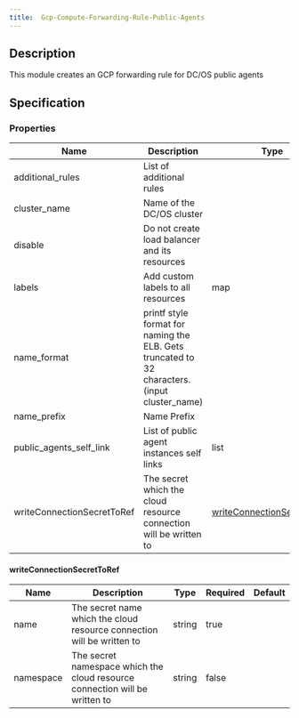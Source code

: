 ```yaml
---
title:  Gcp-Compute-Forwarding-Rule-Public-Agents
---
```


## Description

This module creates an GCP forwarding rule for DC/OS public agents

## Specification


### Properties

 Name | Description | Type | Required | Default 
 ------------ | ------------- | ------------- | ------------- | ------------- 
 additional_rules | List of additional rules |  | false |  
 cluster_name | Name of the DC/OS cluster |  | true |  
 disable | Do not create load balancer and its resources |  | false |  
 labels | Add custom labels to all resources | map | false |  
 name_format | printf style format for naming the ELB. Gets truncated to 32 characters. (input cluster_name) |  | false |  
 name_prefix | Name Prefix |  | false |  
 public_agents_self_link | List of public agent instances self links | list | false |  
 writeConnectionSecretToRef | The secret which the cloud resource connection will be written to | [writeConnectionSecretToRef](#writeConnectionSecretToRef) | false |  


#### writeConnectionSecretToRef

 Name | Description | Type | Required | Default 
 ------------ | ------------- | ------------- | ------------- | ------------- 
 name | The secret name which the cloud resource connection will be written to | string | true |  
 namespace | The secret namespace which the cloud resource connection will be written to | string | false |  
